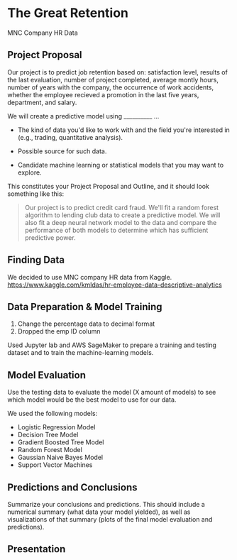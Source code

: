 # The Great Retention

MNC Company HR Data


## Project Proposal

Our project is to predict job retention based on: 
satisfaction level, 
results of the last evaluation,
number of project completed, 
average montly hours, 
number of years with the company, 
the occurrence of work accidents, 
whether the employee recieved a promotion in the last five years, 
department, 
and salary.

We will create a predictive model using __________ ...

* The kind of data you'd like to work with and the field you're interested in (e.g., trading, quantitative analysis).

* Possible source for such data.

* Candidate machine learning or statistical models that you may want to explore.

This constitutes your Project Proposal and Outline, and it should look something like this:

> Our project is to predict credit card fraud. We'll fit a random forest algorithm to lending club data to create a predictive model. We will also fit a deep neural network model to the data and compare the performance of both models to determine which has sufficient predictive power.

## Finding Data

We decided to use MNC company HR data from Kaggle. 
https://www.kaggle.com/kmldas/hr-employee-data-descriptive-analytics


## Data Preparation & Model Training

1. Change the percentage data to decimal format
2. Dropped the emp ID column

Used Jupyter lab and AWS SageMaker to prepare a training and testing dataset and to train the machine-learning models.


## Model Evaluation

Use the testing data to evaluate the model (X amount of models) to see which model would be the best model to use for our data. 

We used the following models:
* Logistic Regression Model
* Decision Tree Model
* Gradient Boosted Tree Model
* Random Forest Model
* Gaussian Naive Bayes Model
* Support Vector Machines

## Predictions and Conclusions

Summarize your conclusions and predictions. This should include a numerical summary (what data your model yielded), as well as visualizations of that summary (plots of the final model evaluation and predictions).



## Presentation


